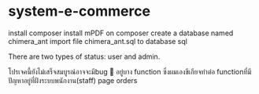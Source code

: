 # system-e-commerce

install composer
install mPDF on composer
create a database named chimera_ant
import file chimera_ant.sql to database sql

There are two types of status: user and admin.

โปรเจคนี้ยังไม่เสร็จสมบูรณ์อาจจะมีbug 🐛 
อยู่บาง function ซึ่งผมเองขีเกียจทำต่อ 
functionที่มีปัญหาอยู่ที่ฝังระบบพนักงาน(staff) page orders 
